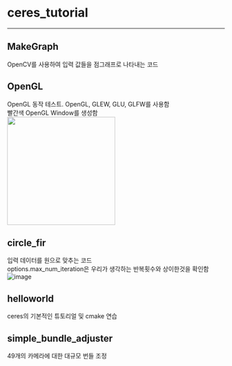 # ceres_tutorial
***

## MakeGraph
OpenCV를 사용하여 입력 값들을 점그래프로 나타내는 코드

## OpenGL
OpenGL 동작 테스트. OpenGL, GLEW, GLU, GLFW를 사용함  
빨간색 OpenGL Window를 생성함  
<img width = "250" src="https://user-images.githubusercontent.com/52673977/147186710-8873f449-b606-46d3-a40d-65da2dc335ce.png">


## circle_fir
입력 데이터를 원으로 맞추는 코드  
options.max_num_iteration은 우리가 생각하는 반복횟수와 상이한것을 확인함  
![image](https://user-images.githubusercontent.com/52673977/147186650-773c0f60-c7f1-413e-a293-b5f4e8715490.png)

## helloworld
ceres의 기본적인 튜토리얼 및 cmake 연습

## simple_bundle_adjuster
49개의 카메라에 대한 대규모 번들 조정

